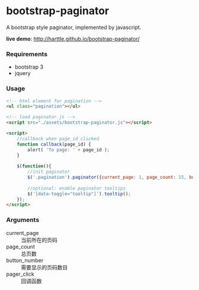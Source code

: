 bootstrap-paginator
===================

A bootstrap style paginator, implemented by javascript.

**live demo**: 
http://harttle.github.io/bootstrap-paginator/


### Requirements

* bootstrap 3
* jquery


### Usage

```html
<!-- html element for pagination -->
<ul class="pagination"></ul>

<!-- load paginator.js -->
<script src="./assets/bootstrap-paginator.js"></script>

<script>
    //callback when page_id clicked
    function callback(page_id) {
        alert( 'To page: ' + page_id );
    }
  
    $(function(){
        //init paginator
        $('.pagination').paginator({current_page: 1, page_count: 15, button_number:5, pager_click: callback });
        
        //optional: enable paginator tooltips
        $('[data-toggle="tooltip"]').tooltip();
    });
</script>
```


### Arguments

<dl class="dl-horizontal">
    <dt>current_page</dt>
    <dd>当前所在的页码</dd>
    <dt>page_count</dt>
    <dd>总页数</dd>
    <dt>button_number</dt>
    <dd>需要显示的页码数目</dd>
    <dt>pager_click</dt>
    <dd>回调函数</dd>
</dl>

